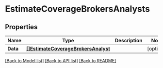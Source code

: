 # EstimateCoverageBrokersAnalysts

## Properties

Name | Type | Description | Notes
------------ | ------------- | ------------- | -------------
**Data** | [**[]EstimateCoverageBrokersAnalyst**](estimateCoverageBrokersAnalyst.md) |  | [optional] 

[[Back to Model list]](../README.md#documentation-for-models) [[Back to API list]](../README.md#documentation-for-api-endpoints) [[Back to README]](../README.md)


